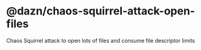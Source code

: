 # @dazn/chaos-squirrel-attack-open-files

Chaos Squirrel attack to open lots of files and consume file descriptor limits
